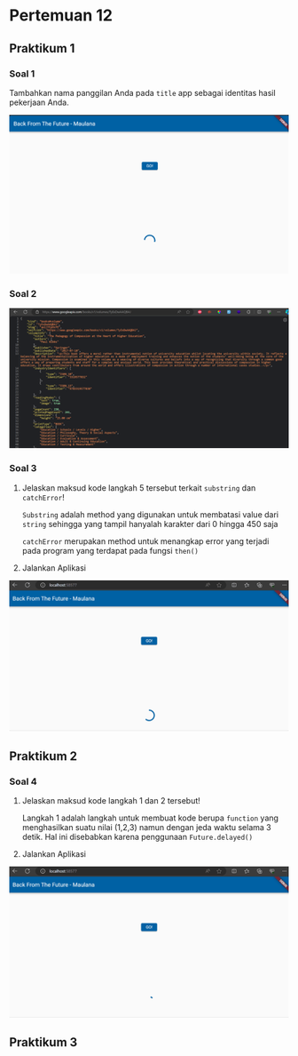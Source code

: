 # Pertemuan 12

## Praktikum 1

### Soal 1 

Tambahkan nama panggilan Anda pada `title` app sebagai identitas hasil pekerjaan Anda.

![Screenshot](./docs/p1l1.png)

### Soal 2

![Screenshot](./docs/p1l2.png)

### Soal 3

1. Jelaskan maksud kode langkah 5 tersebut terkait `substring` dan `catchError`!

    `Substring` adalah method yang digunakan untuk membatasi value dari `string` sehingga yang tampil hanyalah karakter dari 0 hingga 450 saja

    `catchError` merupakan method untuk menangkap error yang terjadi pada program yang terdapat pada fungsi `then()`

2. Jalankan Aplikasi

![GIF](./docs/p1l3.gif)

## Praktikum 2

### Soal 4

1. Jelaskan maksud kode langkah 1 dan 2 tersebut!

    Langkah 1 adalah langkah untuk membuat kode berupa `function` yang menghasilkan suatu nilai (1,2,3) namun dengan jeda waktu selama 3 detik. Hal ini disebabkan karena penggunaan `Future.delayed()`

2. Jalankan Aplikasi

![GIF](./docs/p2l4.gif)

## Praktikum 3

